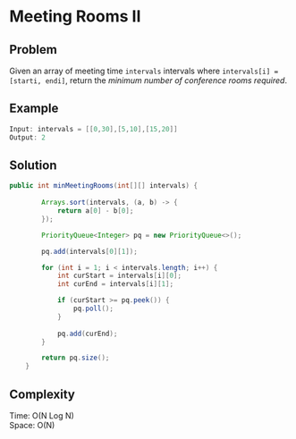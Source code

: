 # Meeting Rooms II

## Problem

Given an array of meeting time ```intervals``` intervals where ```intervals[i] = [starti, endi]```, return the *minimum number of conference rooms required*.

## Example

```java
Input: intervals = [[0,30],[5,10],[15,20]]
Output: 2
```

## Solution

```java
public int minMeetingRooms(int[][] intervals) {
        
        Arrays.sort(intervals, (a, b) -> {
            return a[0] - b[0];
        });

        PriorityQueue<Integer> pq = new PriorityQueue<>();

        pq.add(intervals[0][1]);

        for (int i = 1; i < intervals.length; i++) {
            int curStart = intervals[i][0];
            int curEnd = intervals[i][1];

            if (curStart >= pq.peek()) {
                pq.poll();
            }
        
            pq.add(curEnd);
        }

        return pq.size();
    }

```

## Complexity

Time: O(N Log N) </br>
Space: O(N)
